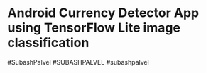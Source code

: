 # Android Currency Detector App using TensorFlow Lite image classification
#SubashPalvel #SUBASHPALVEL #subashpalvel
